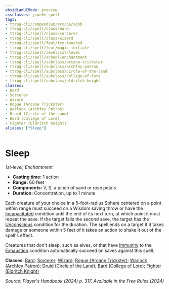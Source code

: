 ```yaml
---
obsidianUIMode: preview
cssclasses: json5e-spell
tags:
- ttrpg-cli/compendium/src/5e/xphb
- ttrpg-cli/spell/class/bard
- ttrpg-cli/spell/class/sorcerer
- ttrpg-cli/spell/class/wizard
- ttrpg-cli/spell/feat/fey-touched
- ttrpg-cli/spell/feat/magic-initiate
- ttrpg-cli/spell/level/1st-level
- ttrpg-cli/spell/school/enchantment
- ttrpg-cli/spell/subclass/arcane-trickster
- ttrpg-cli/spell/subclass/archfey-patron
- ttrpg-cli/spell/subclass/circle-of-the-land
- ttrpg-cli/spell/subclass/college-of-lore
- ttrpg-cli/spell/subclass/eldritch-knight
classes:
- Bard
- Sorcerer
- Wizard
- Rogue (Arcane Trickster)
- Warlock (Archfey Patron)
- Druid (Circle of the Land)
- Bard (College of Lore)
- Fighter (Eldritch Knight)
aliases: ["Sleep"]
---
```

# Sleep
*1st-level, Enchantment*  


- **Casting time:** 1 action
- **Range:** 60 feet
- **Components:** V, S, a pinch of sand or rose petals
- **Duration:** Concentration, up to 1 minute

Each creature of your choice in a 5-foot-radius Sphere centered on a point within range must succeed on a Wisdom saving throw or have the [Incapacitated](3-Mechanics/CLI/rules/conditions.md#Incapacitated) condition until the end of its next turn, at which point it must repeat the save. If the target fails the second save, the target has the [Unconscious](3-Mechanics/CLI/rules/conditions.md#Unconscious) condition for the duration. The spell ends on a target if it takes damage or someone within 5 feet of it takes an action to shake it out of the spell's effect.

Creatures that don't sleep, such as elves, or that have [Immunity](3-Mechanics/CLI/rules/variant-rules/immunity-xphb.md) to the [Exhaustion](3-Mechanics/CLI/rules/conditions.md#Exhaustion) condition automatically succeed on saves against this spell.

**Classes**: [Bard](list-spells-classes-bard); [Sorcerer](list-spells-classes-sorcerer); [Wizard](list-spells-classes-wizard); [Rogue (Arcane Trickster)](list-spells-classes-rogue-xphb-arcane-trickster-xphb); [Warlock (Archfey Patron)](list-spells-classes-warlock-xphb-archfey-patron-xphb); [Druid (Circle of the Land)](list-spells-classes-druid-xphb-circle-of-the-land-xphb); [Bard (College of Lore)](list-spells-classes-bard-xphb-college-of-lore-xphb); [Fighter (Eldritch Knight)](list-spells-classes-fighter-xphb-eldritch-knight-xphb)

*Source: Player's Handbook (2024) p. 317. Available in the Free Rules (2024)*